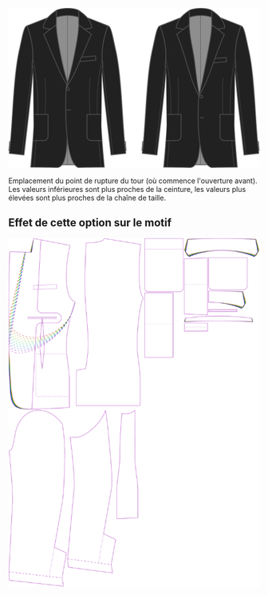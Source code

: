 
![Début des revers](lapelstart.svg)

Emplacement du point de rupture du tour (où commence l'ouverture avant). Les valeurs inférieures sont plus proches de la ceinture, les valeurs plus élevées sont plus proches de la chaîne de taille.



## Effet de cette option sur le motif
![Cette image montre l'effet de cette option en superposant plusieurs variantes qui ont une valeur différente pour cette option](jaeger_lapelstart_sample.svg "Effet de cette option sur le motif")